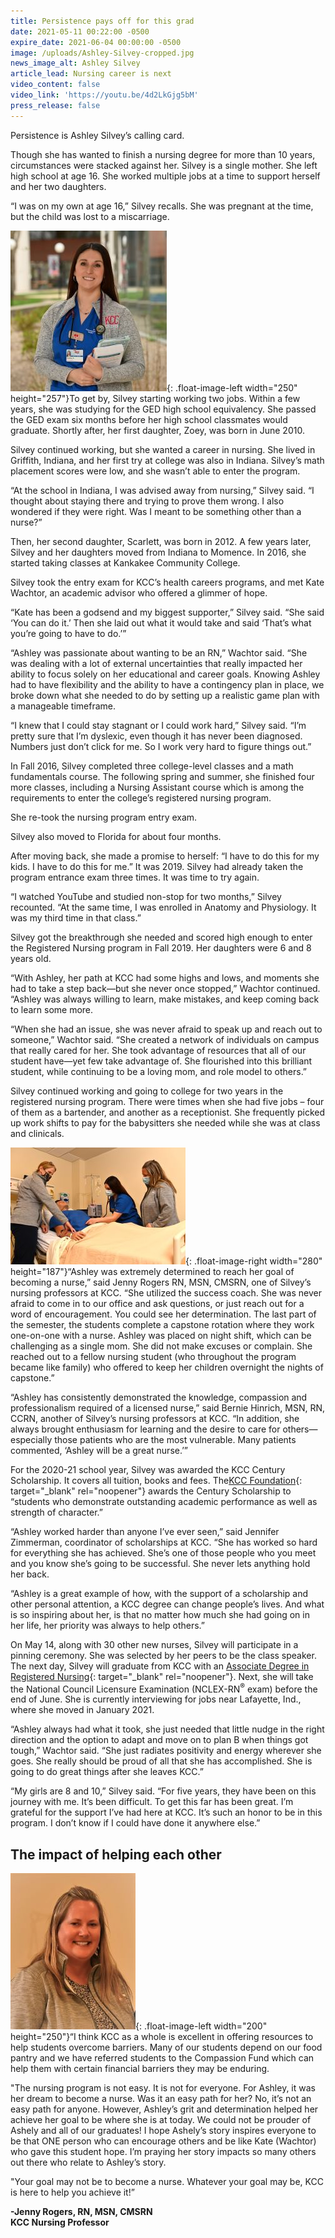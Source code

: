 ```yaml
---
title: Persistence pays off for this grad
date: 2021-05-11 00:22:00 -0500
expire_date: 2021-06-04 00:00:00 -0500
image: /uploads/Ashley-Silvey-cropped.jpg
news_image_alt: Ashley Silvey
article_lead: Nursing career is next
video_content: false
video_link: 'https://youtu.be/4d2LkGjg5bM'
press_release: false
---
```

Persistence is Ashley Silvey’s calling card.

Though she has wanted to finish a nursing degree for more than 10 years, circumstances were stacked against her. Silvey is a single mother. She left high school at age 16. She worked multiple jobs at a time to support herself and her two daughters.

“I was on my own at age 16,” Silvey recalls. She was pregnant at the time, but the child was lost to a miscarriage.

![](/uploads/ashley-silvey.jpg){: .float-image-left width="250" height="257"}To get by, Silvey starting working two jobs. Within a few years, she was studying for the GED high school equivalency. She passed the GED exam six months before her high school classmates would graduate. Shortly after, her first daughter, Zoey, was born in June 2010.

Silvey continued working, but she wanted a career in nursing. She lived in Griffith, Indiana, and her first try at college was also in Indiana. Silvey’s math placement scores were low, and she wasn’t able to enter the program.

“At the school in Indiana, I was advised away from nursing,” Silvey said. “I thought about staying there and trying to prove them wrong. I also wondered if they were right. Was I meant to be something other than a nurse?”

Then, her second daughter, Scarlett, was born in 2012. A few years later, Silvey and her daughters moved from Indiana to Momence. In 2016, she started taking classes at Kankakee Community College.

Silvey took the entry exam for KCC’s health careers programs, and met Kate Wachtor, an academic advisor who offered a glimmer of hope.

“Kate has been a godsend and my biggest supporter,” Silvey said. “She said ‘You can do it.’ Then she laid out what it would take and said ‘That’s what you’re going to have to do.’”

“Ashley was passionate about wanting to be an RN,” Wachtor said. “She was dealing with a lot of external uncertainties that really impacted her ability to focus solely on her educational and career goals. Knowing Ashley had to have flexibility and the ability to have a contingency plan in place, we broke down what she needed to do by setting up a realistic game plan with a manageable timeframe.

“I knew that I could stay stagnant or I could work hard,” Silvey said. “I’m pretty sure that I’m dyslexic, even though it has never been diagnosed. Numbers just don’t click for me. So I work very hard to figure things out.”

In Fall 2016, Silvey completed three college-level classes and a math fundamentals course. The following spring and summer, she finished four more classes, including a Nursing Assistant course which is among the requirements to enter the college’s registered nursing program.

She re-took the nursing program entry exam.

Silvey also moved to Florida for about four months.

After moving back, she made a promise to herself: “I have to do this for my kids. I have to do this for me.” It was 2019. Silvey had already taken the program entrance exam three times. It was time to try again.

“I watched YouTube and studied non-stop for two months,” Silvey recounted. “At the same time, I was enrolled in Anatomy and Physiology. It was my third time in that class.”

Silvey got the breakthrough she needed and scored high enough to enter the Registered Nursing program in Fall 2019. Her daughters were 6 and 8 years old.

“With Ashley, her path at KCC had some highs and lows, and moments she had to take a step back—but she never once stopped,” Wachtor continued. “Ashley was always willing to learn, make mistakes, and keep coming back to learn some more.

“When she had an issue, she was never afraid to speak up and reach out to someone,” Wachtor said. “She created a network of individuals on campus that really cared for her. She took advantage of resources that all of our student have—yet few take advantage of. She flourished into this brilliant student, while continuing to be a loving mom, and role model to others.”

Silvey continued working and going to college for two years in the registered nursing program. There were times when she had five jobs – four of them as a bartender, and another as a receptionist. She frequently picked up work shifts to pay for the babysitters she needed while she was at class and clinicals.

![](/uploads/bhinrich-asilvey-jrogers.jpg){: .float-image-right width="280" height="187"}“Ashley was extremely determined to reach her goal of becoming a nurse,” said Jenny Rogers RN, MSN, CMSRN, one of Silvey’s nursing professors at KCC. “She utilized the success coach. She was never afraid to come in to our office and ask questions, or just reach out for a word of encouragement. You could see her determination. The last part of the semester, the students complete a capstone rotation where they work one-on-one with a nurse. Ashley was placed on night shift, which can be challenging as a single mom. She did not make excuses or complain. She reached out to a fellow nursing student (who throughout the program became like family) who offered to keep her children overnight the nights of capstone.”

“Ashley has consistently demonstrated the knowledge, compassion and professionalism required of a licensed nurse,” said Bernie Hinrich, MSN, RN, CCRN, another of Silvey’s nursing professors at KCC. “In addition, she always brought enthusiasm for learning and the desire to care for others—especially those patients who are the most vulnerable. Many patients commented, ‘Ashley will be a great nurse.’”

For the 2020-21 school year, Silvey was awarded the KCC Century Scholarship. It covers all tuition, books and fees. The[KCC Foundation](https://foundation.kcc.edu){: target="_blank" rel="noopener"} awards the Century Scholarship to “students who demonstrate outstanding academic performance as well as strength of character.”

“Ashley worked harder than anyone I’ve ever seen,” said Jennifer Zimmerman, coordinator of scholarships at KCC. “She has worked so hard for everything she has achieved. She’s one of those people who you meet and you know she’s going to be successful. She never lets anything hold her back.

“Ashley is a great example of how, with the support of a scholarship and other personal attention, a KCC degree can change people’s lives. And what is so inspiring about her, is that no matter how much she had going on in her life, her priority was always to help others.”

On May 14, along with 30 other new nurses, Silvey will participate in a pinning ceremony. She was selected by her peers to be the class speaker. The next day, Silvey will graduate from KCC with an [Associate Degree in Registered Nursing](https://kcc.smartcatalogiq.com/2021-2022/Academic-Catalog/Programs-of-Study-by-Area/Health-Careers/Nursing-Registered-AAS){: target="_blank" rel="noopener"}. Next, she will take the National Council Licensure Examination (NCLEX-RN<sup>&reg;</sup>&nbsp;exam) before the end of June. She is currently interviewing for jobs near Lafayette, Ind., where she moved in January 2021.

“Ashley always had what it took, she just needed that little nudge in the right direction and the option to adapt and move on to plan B when things got tough,” Wachtor said. “She just radiates positivity and energy wherever she goes. She really should be proud of all that she has accomplished. She is going to do great things after she leaves KCC.”

“My girls are 8 and 10,” Silvey said. “For five years, they have been on this journey with me. It’s been difficult. To get this far has been great. I’m grateful for the support I’ve had here at KCC. It’s such an honor to be in this program. I don’t know if I could have done it anywhere else.”

## **The impact of helping each other**

![](/uploads/jenny-rogers-dsc-4498.jpg){: .float-image-left width="200" height="250"}“I think KCC as a whole is excellent in offering resources to help students overcome barriers. Many of our students depend on our food pantry and we have referred students to the Compassion Fund which can help them with certain financial barriers they may be enduring.

"The nursing program is not easy. It is not for everyone. For Ashley, it was her dream to become a nurse. Was it an easy path for her? No, it’s not an easy path for anyone. However, Ashley’s grit and determination helped her achieve her goal to be where she is at today. We could not be prouder of Ashely and all of our graduates\! I hope Ashely’s story inspires everyone to be that ONE person who can encourage others and be like Kate (Wachtor) who gave this student hope. I’m praying her story impacts so many others out there who relate to Ashley’s story.

"Your goal may not be to become a nurse. Whatever your goal may be, KCC is here to help you achieve it\!”

**\-Jenny Rogers, RN, MSN, CMSRN<br>KCC Nursing Professor**
